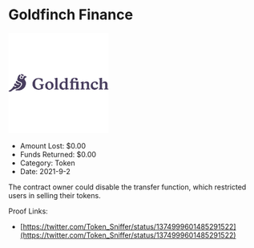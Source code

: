 # Goldfinch Finance
![Goldfinch Finance](/rektimages/Goldfinch-Finance.png)
- Amount Lost: $0.00
- Funds Returned: $0.00
- Category: Token
- Date: 2021-9-2

The contract owner could disable the transfer function, which restricted users in selling their tokens.


Proof Links:
- [https://twitter.com/Token_Sniffer/status/1374999601485291522](https://twitter.com/Token_Sniffer/status/1374999601485291522)


